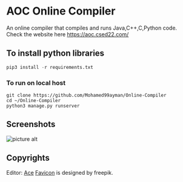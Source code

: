 

# AOC Online Compiler
An online compiler that compiles and runs Java,C++,C,Python code.  
Check the website here https://aoc.csed22.com/

## To install python libraries
```python
pip3 install -r requirements.txt
```

### To run on local host
	git clone https://github.com/Mohamed99ayman/Online-Compiler
	cd ~/Online-Compiler
	python3 manage.py runserver

## Screenshots ##
![picture alt](https://github.com/Mohamed99ayman/Online-Compiler/blob/master/screenshot/s1.png)

## Copyrights ##
Editor: [Ace](https://github.com/ajaxorg/ace)
[Favicon](https://www.freepik.com/free-vector/illustration-gear-doodle-icon_2606116.htm#page=1&query=gear&position=0) is designed by freepik.
